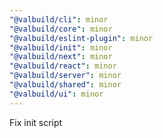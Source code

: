 ```yaml
---
"@valbuild/cli": minor
"@valbuild/core": minor
"@valbuild/eslint-plugin": minor
"@valbuild/init": minor
"@valbuild/next": minor
"@valbuild/react": minor
"@valbuild/server": minor
"@valbuild/shared": minor
"@valbuild/ui": minor
---
```


Fix init script
